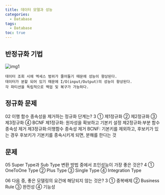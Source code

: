 ```yaml
---
title: 데이터 모델과 성능
categories:
  - Database
tags:
  - Database
toc: true
---
```


## 반정규화 기법
![img1](./images/../../../../assets/images/d5.JPG)

```
데이터 조회 시에 엑세스 범위가 줄어들기 때문에 성능이 향상된다.
데이터가 분할 되어 있기 때문에 I/O(input/Output)의 성능이 향상된다.
각 파티션을 독립적으로 백업 및 복구가 가능하다.
```

## 정규화 문제
02 이행 함수 종속성을 제거하는 정규화 단계는? 3
① 제1정규화 ② 제2정규화 ③ 제3정규화 ④ BCNF
제1정규화: 원자성을 확보하고 기본키 설정
제2정규화:부분 함수종속성 제거
제3정규화:이행함수 종속성 제거
BCNF: 기본키를  제외하고, 후보키가 있는 경우 
후보키가 기본키를 종속시키게 되면, 분해를 한다는 것

## 문제
05 Super Type과 Sub Type 변환 방법 중에서 조인성능이 가장 좋은 것은? 4
① OneToOne Type ② Plus Type ③ Single Type ④ Integration Type

06 다음 중, 좋은 모델링의 요건에 해당되지 않는 것은? 3
① 중복배제 ② Business Rule ③ 완전성 ④ 기능성





